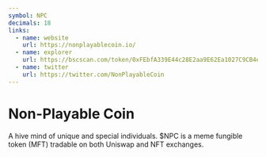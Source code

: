 ```yaml
---
symbol: NPC
decimals: 18
links:
  - name: website
    url: https://nonplayablecoin.io/
  - name: explorer
    url: https://bscscan.com/token/0xFEbfA339E44c28E2aa9E62Ea1027C9CB4e378605
  - name: twitter
    url: https://twitter.com/NonPlayableCoin
---
```


# Non-Playable Coin

A hive mind of unique and special individuals. $NPC is a meme fungible token (MFT) tradable on both Uniswap and NFT exchanges.
